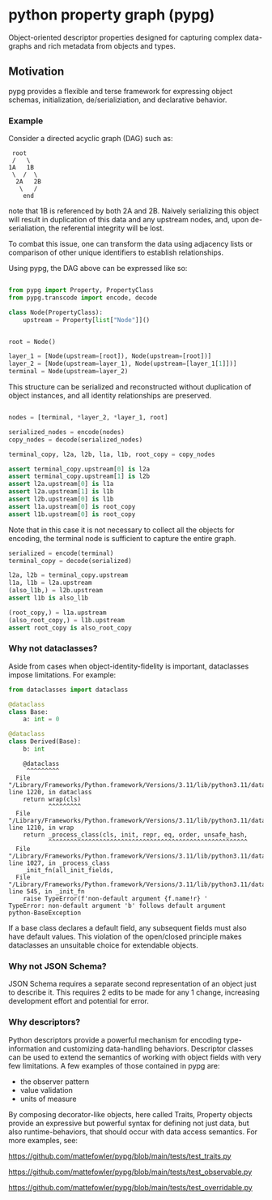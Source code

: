 # python property graph (pypg)
Object-oriented descriptor properties designed for capturing complex data-graphs and rich metadata from objects and types.

## Motivation
pypg provides a flexible and terse framework for expressing object schemas, initialization, de/serializiation, and declarative behavior. 

### Example
Consider a directed acyclic graph (DAG) such as: 

     root
     /   \
    1A   1B
     \  /  \
      2A   2B
       \   /
        end

note that 1B is referenced by both 2A and 2B. Naively serializing this object will result in duplication of this data and any upstream nodes, and, upon de-serialiation, the referential integrity will be lost. 

To combat this issue, one can transform the data using adjacency lists or comparison of other unique identifiers to establish relationships.

Using pypg, the DAG above can be expressed like so:

```python

from pypg import Property, PropertyClass
from pypg.transcode import encode, decode

class Node(PropertyClass):
    upstream = Property[list["Node"]]()


root = Node()

layer_1 = [Node(upstream=[root]), Node(upstream=[root])]
layer_2 = [Node(upstream=layer_1), Node(upstream=[layer_1[1]])]
terminal = Node(upstream=layer_2)
```

This structure can be serialized and reconstructed without duplication of object instances, and all identity relationships are preserved.

```python

nodes = [terminal, *layer_2, *layer_1, root]

serialized_nodes = encode(nodes)
copy_nodes = decode(serialized_nodes)

terminal_copy, l2a, l2b, l1a, l1b, root_copy = copy_nodes

assert terminal_copy.upstream[0] is l2a
assert terminal_copy.upstream[1] is l2b
assert l2a.upstream[0] is l1a
assert l2a.upstream[1] is l1b
assert l2b.upstream[0] is l1b
assert l1a.upstream[0] is root_copy
assert l1b.upstream[0] is root_copy
```

Note that in this case it is not necessary to collect all the objects for encoding, the terminal node is sufficient to capture the entire graph.

```python
serialized = encode(terminal)
terminal_copy = decode(serialized)

l2a, l2b = terminal_copy.upstream
l1a, l1b = l2a.upstream
(also_l1b,) = l2b.upstream
assert l1b is also_l1b

(root_copy,) = l1a.upstream
(also_root_copy,) = l1b.upstream
assert root_copy is also_root_copy
```

### Why not dataclasses? 
Aside from cases when object-identity-fidelity is important, dataclasses impose limitations. For example:

```python
from dataclasses import dataclass

@dataclass
class Base:
    a: int = 0

@dataclass
class Derived(Base): 
    b: int

```
```console
    @dataclass
     ^^^^^^^^^
  File "/Library/Frameworks/Python.framework/Versions/3.11/lib/python3.11/dataclasses.py", line 1220, in dataclass
    return wrap(cls)
           ^^^^^^^^^
  File "/Library/Frameworks/Python.framework/Versions/3.11/lib/python3.11/dataclasses.py", line 1210, in wrap
    return _process_class(cls, init, repr, eq, order, unsafe_hash,
           ^^^^^^^^^^^^^^^^^^^^^^^^^^^^^^^^^^^^^^^^^^^^^^^^^^^^^^^
  File "/Library/Frameworks/Python.framework/Versions/3.11/lib/python3.11/dataclasses.py", line 1027, in _process_class
    _init_fn(all_init_fields,
  File "/Library/Frameworks/Python.framework/Versions/3.11/lib/python3.11/dataclasses.py", line 545, in _init_fn
    raise TypeError(f'non-default argument {f.name!r} '
TypeError: non-default argument 'b' follows default argument
python-BaseException
```

If a base class declares a default field, any subsequent fields must also have default values. This violation of the open/closed principle makes dataclasses an unsuitable choice for extendable objects. 

### Why not JSON Schema? 
JSON Schema requires a separate second representation of an object just to describe it. This requires 2 edits to be made for any 1 change, increasing development effort and potential for error. 

### Why descriptors? 
Python descriptors provide a powerful mechanism for encoding type-information and customizing data-handling behaviors. Descriptor classes can be used to extend the semantics of working with object fields with very few limitations. A few examples of those contained in pypg are: 

* the observer pattern
* value validation
* units of measure

By composing decorator-like objects, here called Traits, Property objects provide an expressive but powerful syntax for defining not just data, but also runtime-behaviors, that should occur with data access semantics. For more examples, see: 

https://github.com/mattefowler/pypg/blob/main/tests/test_traits.py

https://github.com/mattefowler/pypg/blob/main/tests/test_observable.py

https://github.com/mattefowler/pypg/blob/main/tests/test_overridable.py
